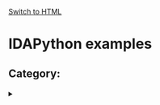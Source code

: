 <!--
[Switch to HTML](http://htmlpreview.github.io/?https://github.com/idapython/src/tree/m/examples/index.html)
-->
[Switch to HTML](http://htmlpreview.github.io/?https://github.com/test-idapython-01/idapython-examples/md-anchors/examples/index.html)

# IDAPython examples

<!--gen:group:category-->
## Category: <!--gen:category-->

<!--gen:block-->
#### <!--gen:name-->
<details>
  <summary><!--gen:summary--></summary>

<blockquote>

#### Source code
<a href="https://github.com/idapython/src/blob/master/examples/<!--gen:path-->"><!--gen:path--></a>

#### Category
<!--gen:category-->

#### Description
<!--gen:description-->

#### Keywords
<!--gen:block-->
<!--gen:keywords-->
<!--gen:end-->

#### Uses
<!--gen:block-->
* <!--gen:uses-->
<!--gen:end-->

#### See also
<!--gen:block-->
* [<!--gen:see_also-->](#<!--gen:see_also-->)
<!--gen:end-->

</blockquote>

  </details>

<!--gen:end-->
<!--gen:end-->
